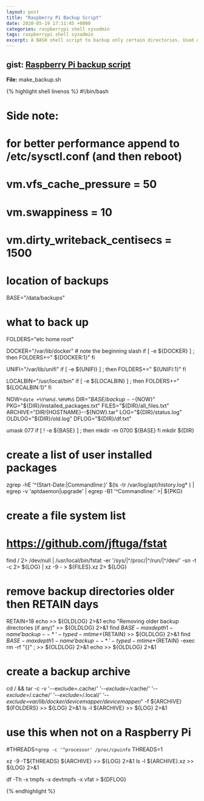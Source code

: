 ```yaml
---
layout: post
title: "Raspberry Pi Backup Script"
date: 2020-05-19 17:11:45 +0000
categories: raspberrypi shell sysadmin
tags: raspberrypi shell sysadmin
excerpt: A BASH shell script to backup only certain directories. Used on my RPi devices
---
```



## gist: [Raspberry Pi backup script](https://gist.github.com/jftuga/7559ee580bfb283033a210e559ade77e)

**File:** make_backup.sh

{% highlight shell linenos %}
#!/bin/bash

# Side note:
# for better performance append to /etc/sysctl.conf (and then reboot)
# vm.vfs_cache_pressure = 50
# vm.swappiness = 10
# vm.dirty_writeback_centisecs = 1500

# location of backups
BASE="/data/backups"

# what to back up
FOLDERS="etc home root"

DOCKER="/var/lib/docker" # note the beginning slash
if [ -e ${DOCKER} ] ; then
	FOLDERS+=" ${DOCKER:1}"
fi

UNIFI="/var/lib/unifi"
if [ -e ${UNIFI} ] ; then
	FOLDERS+=" ${UNIFI:1}"
fi

LOCALBIN="/usr/local/bin"
if [ -e ${LOCALBIN} ] ; then
	FOLDERS+=" ${LOCALBIN:1}"
fi

NOW=`date +%Y%m%d.%H%M%S`
DIR="${BASE}/backup--${NOW}"
PKG="${DIR}/installed_packages.txt"
FILES="${DIR}/all_files.txt"
ARCHIVE="${DIR}/${HOSTNAME}--${NOW}.tar"
LOG="${DIR}/status.log"
OLDLOG="${DIR}/old.log"
DFLOG="${DIR}/df.txt"

umask 077
if [ ! -e ${BASE} ] ; then
	mkdir -m 0700 ${BASE}
fi
mkdir ${DIR}

# create a list of user installed packages
zgrep -hE '^(Start-Date:|Commandline:)' $(ls -tr /var/log/apt/history.log* ) | egrep -v 'aptdaemon|upgrade' | egrep -B1 '^Commandline:' >| ${PKG}

# create a file system list
# https://github.com/jftuga/fstat
find / 2> /dev/null | /usr/local/bin/fstat -er '/sys/|^/proc/|^/run/|^/dev/' -sn -t -c 2> ${LOG} | xz -9 - > ${FILES}.xz 2> ${LOG}

# remove backup directories older then RETAIN days
RETAIN=18
echo >> ${OLDLOG} 2>&1
echo "Removing older backup directories (if any)" >> ${OLDLOG} 2>&1
find ${BASE} -maxdepth 1 -name 'backup--*' -type d -mtime +${RETAIN} >> ${OLDLOG} 2>&1
find ${BASE} -maxdepth 1 -name 'backup--*' -type d -mtime +${RETAIN} -exec rm -rf "{}" \; >> ${OLDLOG} 2>&1
echo >> ${OLDLOG} 2>&1

# create a backup archive
cd / && tar -c -v '--exclude=.cache/*' '--exclude=*/cache/*' '--exclude=*/.cache/*' '--exclude=*/.local/*' '--exclude=var/lib/docker/devicemapper/devicemapper/*' -f ${ARCHIVE} ${FOLDERS} >> ${LOG} 2>&1
ls -l ${ARCHIVE} >> ${LOG} 2>&1

# use this when not on a Raspberry Pi
#THREADS=`grep -c '^processor' /proc/cpuinfo`
THREADS=1

xz -9 -T${THREADS} ${ARCHIVE} >> ${LOG} 2>&1
ls -l ${ARCHIVE}.xz >> ${LOG} 2>&1

df -Th -x tmpfs -x devtmpfs -x vfat > ${DFLOG}

{% endhighlight %}

